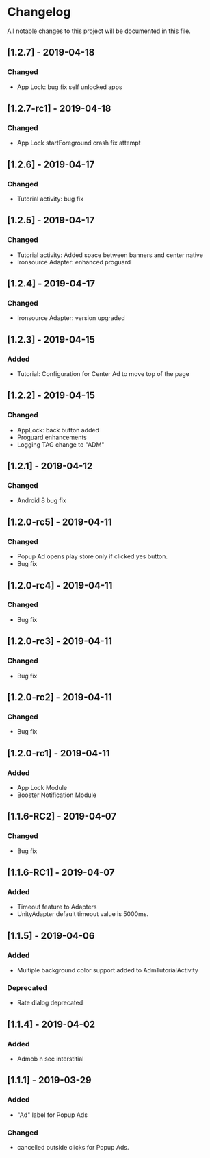 # Changelog
All notable changes to this project will be documented in this file.

## [1.2.7] - 2019-04-18
### Changed
- App Lock: bug fix self unlocked apps 

## [1.2.7-rc1] - 2019-04-18
### Changed
- App Lock startForeground crash fix attempt 

## [1.2.6] - 2019-04-17
### Changed
- Tutorial activity: bug fix

## [1.2.5] - 2019-04-17
### Changed
- Tutorial activity: Added space between banners and center native   
- Ironsource Adapter: enhanced proguard 

## [1.2.4] - 2019-04-17
### Changed
- Ironsource Adapter: version upgraded 

## [1.2.3] - 2019-04-15
### Added
- Tutorial: Configuration for Center Ad to move top of the page

## [1.2.2] - 2019-04-15
### Changed
- AppLock: back button added 
- Proguard enhancements 
- Logging TAG change to "ADM"

## [1.2.1] - 2019-04-12
### Changed
- Android 8 bug fix

## [1.2.0-rc5] - 2019-04-11
### Changed
- Popup Ad opens play store only if clicked yes button.
- Bug fix

## [1.2.0-rc4] - 2019-04-11
### Changed
- Bug fix

## [1.2.0-rc3] - 2019-04-11
### Changed
- Bug fix

## [1.2.0-rc2] - 2019-04-11
### Changed
- Bug fix

## [1.2.0-rc1] - 2019-04-11
### Added
- App Lock Module
- Booster Notification Module

## [1.1.6-RC2] - 2019-04-07
### Changed
- Bug fix

## [1.1.6-RC1] - 2019-04-07
### Added
- Timeout feature to Adapters
- UnityAdapter default timeout value is 5000ms.

## [1.1.5] - 2019-04-06
### Added
- Multiple background color support added to AdmTutorialActivity

### Deprecated
- Rate dialog deprecated


## [1.1.4] - 2019-04-02
### Added
- Admob n sec interstitial


## [1.1.1] - 2019-03-29
### Added
- "Ad" label for Popup Ads

### Changed
- cancelled outside clicks for Popup Ads.

